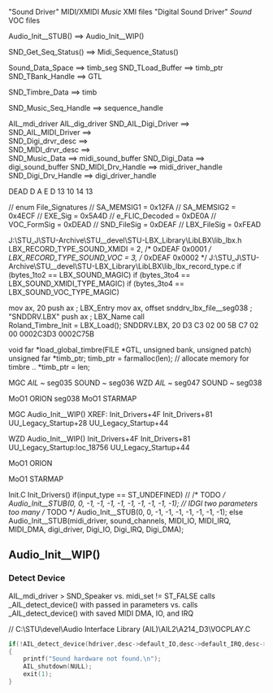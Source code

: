 


"Sound Driver"  MIDI/XMIDI  *Music*  XMI files
"Digital Sound Driver" *Sound*  VOC files



Audio_Init__STUB()  ==>  Audio_Init__WIP()

SND_Get_Seq_Status()  ==>  Midi_Sequence_Status()


Sound_Data_Space  ==>  timb_seg
SND_TLoad_Buffer  ==>  timb_ptr
SND_TBank_Handle  ==>  GTL

SND_Timbre_Data  ==>  timb

SND_Music_Seq_Handle  ==>  sequence_handle

AIL_mdi_driver
AIL_dig_driver
SND_AIL_Digi_Driver  ==>  
SND_AIL_MIDI_Driver  ==>  
SND_Digi_drvr_desc  ==>  
SND_MIDI_drvr_desc  ==>  
SND_Music_Data  ==>  midi_sound_buffer
SND_Digi_Data  ==>  digi_sound_buffer
SND_MIDI_Drv_Handle  ==>  midi_driver_handle
SND_Digi_Drv_Handle  ==>  digi_driver_handle




DEAD
 D  A  E  D
13 10 14 13


// enum File_Signatures
// SA_MEMSIG1      = 0x12FA
// SA_MEMSIG2      = 0x4ECF
// EXE_Sig         = 0x5A4D
// e_FLIC_Decoded  = 0xDE0A
// VOC_FormSig     = 0xDEAD
// SND_FileSig     = 0xDEAF
// LBX_FileSig     = 0xFEAD


J:\STU_J\STU-Archive\STU__devel\STU-LBX_Library\LibLBX\lib_lbx.h
    LBX_RECORD_TYPE_SOUND_XMIDI = 2,          /* 0xDEAF 0x0001 */
    LBX_RECORD_TYPE_SOUND_VOC = 3,            /* 0xDEAF 0x0002 */
J:\STU_J\STU-Archive\STU__devel\STU-LBX_Library\LibLBX\lib_lbx_record_type.c
if (bytes_1to2 == LBX_SOUND_MAGIC)
if (bytes_3to4 == LBX_SOUND_XMIDI_TYPE_MAGIC)
if (bytes_3to4 == LBX_SOUND_VOC_TYPE_MAGIC)



mov     ax, 20
push    ax                              ; LBX_Entry
mov     ax, offset snddrv_lbx_file__seg038 ; "SNDDRV.LBX"
push    ax                              ; LBX_Name
call    
Roland_Timbre_Init = LBX_Load();
SNDDRV.LBX, 20
D3 C3 02 00 
5B C7 02 00 
0002C3D3
0002C75B



void far *load_global_timbre(FILE *GTL, unsigned bank, unsigned patch)
    unsigned far *timb_ptr;
    timb_ptr = farmalloc(len);     // allocate memory for timbre ..
    *timb_ptr = len;         





MGC
_AIL_   ~ seg035
SOUND   ~ seg036
WZD
_AIL_   ~ seg047
SOUND   ~ seg038

MoO1 ORION
seg038
MoO1 STARMAP


MGC Audio_Init__WIP()
XREF:
    Init_Drivers+4F
    Init_Drivers+81
    UU_Legacy_Startup+28
    UU_Legacy_Startup+44

WZD Audio_Init__WIP()
    Init_Drivers+4F
    Init_Drivers+81
    UU_Legacy_Startup:loc_18756
    UU_Legacy_Startup+44

MoO1 ORION

MoO1 STARMAP


Init.C
Init_Drivers()
    if(input_type == ST_UNDEFINED)
        // /* TODO */  Audio_Init__STUB(0, 0, -1, -1, -1, -1, -1, -1, -1, -1, -1);  // IDGI two parameters too many
        /* TODO */  Audio_Init__STUB(0, 0, -1, -1, -1, -1, -1, -1, -1);
    else
        Audio_Init__STUB(midi_driver, sound_channels, MIDI_IO, MIDI_IRQ, MIDI_DMA, digi_driver, Digi_IO, Digi_IRQ, Digi_DMA);



## Audio_Init__WIP()


### Detect Device
AIL_mdi_driver > SND_Speaker
vs.
midi_set != ST_FALSE
calls _AIL_detect_device() with passed in parameters
vs.
calls _AIL_detect_device() with saved MIDI DMA, IO, and IRQ

// C:\STU\devel\Audio Interface Library (AIL)\AIL2\A214_D3\VOCPLAY.C
```c
if(!AIL_detect_device(hdriver,desc->default_IO,desc->default_IRQ,desc->default_DMA,desc->default_DRQ))
{
    printf("Sound hardware not found.\n");
    AIL_shutdown(NULL);
    exit(1);
}
```
